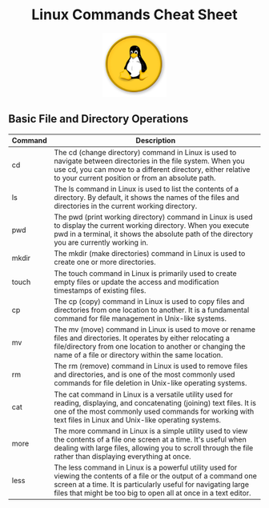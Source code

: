 <div align="center" style="marging-bottom: 50px;">
    <h1>Linux Commands Cheat Sheet</h1>
    <img width="128" src="/assets/images/k5LXo5b82pJm.png">
</div>


## Basic File and Directory Operations

| Command | Description |
| ------- | ----------- |
| cd      | The cd (change directory) command in Linux is used to navigate between directories in the file system. When you use cd, you can move to a different directory, either relative to your current position or from an absolute path.|
| ls      | The ls command in Linux is used to list the contents of a directory. By default, it shows the names of the files and directories in the current working directory.
| pwd     | The pwd (print working directory) command in Linux is used to display the current working directory. When you execute pwd in a terminal, it shows the absolute path of the directory you are currently working in.|
| mkdir   | The mkdir (make directories) command in Linux is used to create one or more directories.|
| touch   | The touch command in Linux is primarily used to create empty files or update the access and modification timestamps of existing files.|
| cp      | The cp (copy) command in Linux is used to copy files and directories from one location to another. It is a fundamental command for file management in Unix-like systems.|
| mv      | The mv (move) command in Linux is used to move or rename files and directories. It operates by either relocating a file/directory from one location to another or changing the name of a file or directory within the same location.|
| rm      | The rm (remove) command in Linux is used to remove files and directories, and is one of the most commonly used commands for file deletion in Unix-like operating systems.|
| cat     | The cat command in Linux is a versatile utility used for reading, displaying, and concatenating (joining) text files. It is one of the most commonly used commands for working with text files in Linux and Unix-like operating systems.|
| more    | The more command in Linux is a simple utility used to view the contents of a file one screen at a time. It's useful when dealing with large files, allowing you to scroll through the file rather than displaying everything at once.|
| less    | The less command in Linux is a powerful utility used for viewing the contents of a file or the output of a command one screen at a time. It is particularly useful for navigating large files that might be too big to open all at once in a text editor.|

